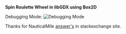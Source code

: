 **Spin Roulette Wheel in libGDX using Box2D**

Debugging Mode:
![Debugging Mode](https://media.giphy.com/media/3o7aD37rIAeJJstgCk/giphy.gif)

Thanks for NauticalMile [answer's](https://gamedev.stackexchange.com/questions/72170/how-simulate-the-return-effect-of-the-wheel-of-fortune-needle) in stackexchange site.
